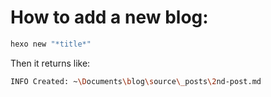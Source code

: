 # How to add a new blog:
```bash
hexo new "*title*"
```
Then it returns like:
```bash
INFO Created: ~\Documents\blog\source\_posts\2nd-post.md
```
